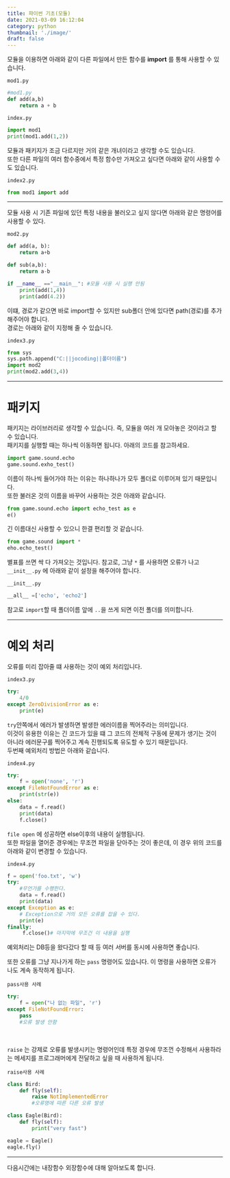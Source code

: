 ```yaml
---
title: 파이썬 기초(모듈)
date: 2021-03-09 16:12:04
category: python
thumbnail: './image/'
draft: false
---
```


모듈을 이용하면 아래와 같이 다른 파일에서 만든 함수를 **import** 를 통해 사용할 수 있습니다.

`mod1.py`

```python
#mod1.py
def add(a,b)
    return a + b
```

`index.py`

```python
import mod1
print(mod1.add(1,2))
```

모듈과 패키지가 조금 다르지만 거의 같은 개녀이라고 생각할 수도 있습니다.
<br/>
또한 다른 파일의 여러 함수중에서 특정 함수만 가져오고 싶다면 아래와 같이 사용할 수도 있습니다.

`index2.py`

```python
from mod1 import add
```

<hr/>

모듈 사용 시 기존 파일에 있던 특정 내용을 불러오고 싶지 않다면 아래와 같은 명령어를 사용할 수 있다.

`mod2.py`

```python
def add(a, b):
    return a+b

def sub(a,b):
    return a-b

if __name__ =="__main__": #모듈 사용 시 실행 안됨
    print(add(1,4))
    print(add(4.2))
```

이떄, 경로가 같으면 바로 import할 수 있지만 sub폴더 안에 있다면 path(경로)를 추가해주어야 합니다.
<br/>
경로는 아래와 같이 지정해 줄 수 있습니다.

`index3.py`

```python
from sys
sys.path.append("C:||jocoding||폴더이름")
import mod2
print(mod2.add(3,4))
```

<hr/>

# 패키지

패키지는 라이브러리로 생각할 수 있습니다. 즉, 모듈을 여러 개 모아놓은 것이라고 할 수 있습니다.
<br/>
패키지를 실행할 때는 하나씩 이동하면 됩니다. 아래의 코드를 참고하세요.

```python
import game.sound.echo
game.sound.exho_test()
```

이름이 하나씩 들어가야 하는 이유는 하나하나가 모두 폴더로 이루어져 있기 때문입니다.
<br/>
또한 불러온 것의 이름을 바꾸어 사용하는 것은 아래와 같습니다.

```python
from game.sound.echo import echo_test as e
e()
```

긴 이름대신 사용할 수 있으니 한결 편리할 것 같습니다.

```python
from game.sound import *
eho.echo_test()
```

별표를 쓰면 싹 다 가져오는 것입니다. 참고로, 그냥 `*` 를 사용하면 오류가 나고 `__init__.py` 에 아래와 같이 설정을 해주어야 합니다.

`__init__.py`

```python
__all__ =['echo', 'echo2']
```

참고로 `import`할 때 폴더이름 앞에 `..`을 쓰게 되면 이전 폴더를 의미합니다.

<hr/>

# 예외 처리

오류를 미리 잡아줄 떄 사용하는 것이 예외 처리입니다.

`index3.py`

```python
try:
    4/0
except ZeroDivisionError as e:
    print(e)
```

`try`안쪽에서 에러가 발생하면 발생한 에러이름을 찍어주라는 의미입니다.
<br/>
이것이 유용한 이유는 긴 코드가 있을 떄 그 코드의 전체적 구동에 문제가 생기는 것이 아니라 에러문구를 찍어주고 계속 진행되도록 유도할 수 있기 때문입니다.
<br/>
두번째 예외처리 방법은 아래와 같습니다.

`index4.py`

```python
try:
    f = open('none', 'r')
except FileNotFoundError as e:
    print(str(e))
else:
    data = f.read()
    print(data)
    f.close()
```

`file open` 에 성공하면 else이후의 내용이 실행됩니다.
<br>
또한 파일을 열어준 경우에는 무조껀 파일을 닫아주는 것이 좋은데, 이 경우 위의 코드를 아래와 같이 변경할 수 있습니다.

`index4.py`

```python
f = open('foo.txt', 'w')
try:
    #무언가를 수행한다.
    data = f.read()
    print(data)
except Exception as e:
    # Exception으로 거의 모든 오류를 잡을 수 있다.
    print(e)
finally:
     f.close()# 마지막에 무조건 이 내용을 실행
```

예외처리는 DB등을 왔다갔다 할 때 등 여러 서버를 동시에 사용하면 좋습니다.

또한 오류를 그냥 지나가게 하는 `pass` 명령어도 있습니다.
이 명령을 사용하면 오류가 나도 계속 동작하게 됩니다.

`pass사용 사례`

```python
try:
    f = open("나 없는 파일", 'r')
except FileNotFoundError:
    pass
    #오류 발생 안함
```

<br/>

`raise` 는 강제로 오류를 발생시키는 명령어인데 특정 경우에 무조껀 수정해서 사용하라는 메세지를 프로그래머에게 전달하고 싶을 때 사용하게 됩니다.

`raise사용 사례`

```python
class Bird:
    def fly(self):
        raise NotImplementedError
        #오류명에 따른 다른 오류 발생

class Eagle(Bird):
    def fly(self):
        print("very fast")

eagle = Eagle()
eagle.fly()
```

<hr/>
다음시간에는 내장함수 외장함수에 대해 알아보도록 합니다.
